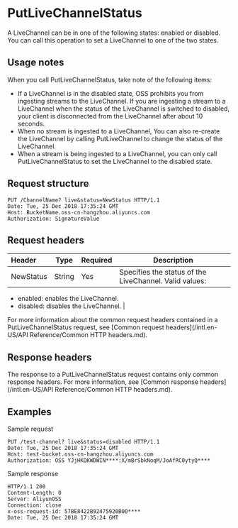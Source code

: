 # PutLiveChannelStatus

A LiveChannel can be in one of the following states: enabled or disabled. You can call this operation to set a LiveChannel to one of the two states.

## Usage notes

When you call PutLiveChannelStatus, take note of the following items:

-   If a LiveChannel is in the disabled state, OSS prohibits you from ingesting streams to the LiveChannel. If you are ingesting a stream to a LiveChannel when the status of the LiveChannel is switched to disabled, your client is disconnected from the LiveChannel after about 10 seconds.
-   When no stream is ingested to a LiveChannel, You can also re-create the LiveChannel by calling PutLiveChannel to change the status of the LiveChannel.
-   When a stream is being ingested to a LiveChannel, you can only call PutLiveChannelStatus to set the LiveChannel to the disabled state.

## Request structure

```
PUT /ChannelName? live&status=NewStatus HTTP/1.1
Date: Tue, 25 Dec 2018 17:35:24 GMT
Host: BucketName.oss-cn-hangzhou.aliyuncs.com
Authorization: SignatureValue
```

## Request headers

|Header|Type|Required|Description|
|:-----|----|--------|-----------|
|NewStatus|String|Yes|Specifies the status of the LiveChannel. Valid values:

-   enabled: enables the LiveChannel.
-   disabled: disables the LiveChannel. |

For more information about the common request headers contained in a PutLiveChannelStatus request, see [Common request headers](/intl.en-US/API Reference/Common HTTP headers.md).

## Response headers

The response to a PutLiveChannelStatus request contains only common response headers. For more information, see [Common response headers](/intl.en-US/API Reference/Common HTTP headers.md).

## Examples

Sample request

```
PUT /test-channel? live&status=disabled HTTP/1.1
Date: Tue, 25 Dec 2018 17:35:24 GMT
Host: test-bucket.oss-cn-hangzhou.aliyuncs.com
Authorization: OSS YJjHKOKWDWIN****:X/mBrSbkNoqM/JoAfRC0ytyQ****
```

Sample response

```
HTTP/1.1 200
Content-Length: 0
Server: AliyunOSS
Connection: close
x-oss-request-id: 57BE8422B92475920B00****
Date: Tue, 25 Dec 2018 17:35:24 GMT
```

